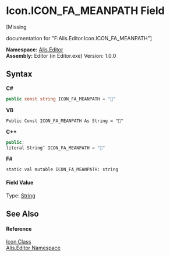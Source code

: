 # Icon.ICON_FA_MEANPATH Field
 

\[Missing <summary> documentation for "F:Alis.Editor.Icon.ICON_FA_MEANPATH"\]

**Namespace:**&nbsp;<a href="b150ade4-39de-a232-5f06-d3cdc1b2c538">Alis.Editor</a><br />**Assembly:**&nbsp;Editor (in Editor.exe) Version: 1.0.0

## Syntax

**C#**<br />
``` C#
public const string ICON_FA_MEANPATH = ""
```

**VB**<br />
``` VB
Public Const ICON_FA_MEANPATH As String = ""
```

**C++**<br />
``` C++
public:
literal String^ ICON_FA_MEANPATH = ""
```

**F#**<br />
``` F#
static val mutable ICON_FA_MEANPATH: string
```


#### Field Value
Type: <a href="https://docs.microsoft.com/dotnet/api/system.string" target="_blank">String</a>

## See Also


#### Reference
<a href="cc0f883c-67f8-f772-c6d7-a60b129f22a7">Icon Class</a><br /><a href="b150ade4-39de-a232-5f06-d3cdc1b2c538">Alis.Editor Namespace</a><br />